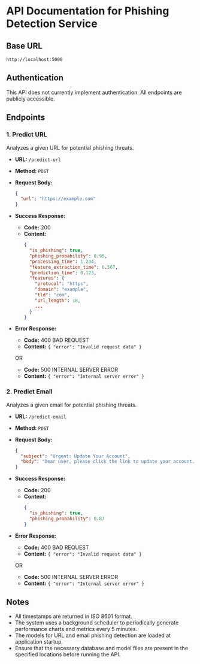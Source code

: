 # API Documentation for Phishing Detection Service

## Base URL

`http://localhost:5000`

## Authentication

This API does not currently implement authentication. All endpoints are publicly accessible.

## Endpoints

### 1. Predict URL

Analyzes a given URL for potential phishing threats.

- **URL:** `/predict-url`
- **Method:** `POST`
- **Request Body:**
  ```json
  {
    "url": "https://example.com"
  }
  ```
- **Success Response:**
  - **Code:** 200
  - **Content:**
    ```json
    {
      "is_phishing": true,
      "phishing_probability": 0.95,
      "processing_time": 1.234,
      "feature_extraction_time": 0.567,
      "prediction_time": 0.123,
      "features": {
        "protocol": "https",
        "domain": "example",
        "tld": "com",
        "url_length": 18,
        ...
      }
    }
    ```
- **Error Response:**

  - **Code:** 400 BAD REQUEST
  - **Content:** `{ "error": "Invalid request data" }`

  OR

  - **Code:** 500 INTERNAL SERVER ERROR
  - **Content:** `{ "error": "Internal server error" }`

### 2. Predict Email

Analyzes a given email for potential phishing threats.

- **URL:** `/predict-email`
- **Method:** `POST`
- **Request Body:**
  ```json
  {
    "subject": "Urgent: Update Your Account",
    "body": "Dear user, please click the link to update your account..."
  }
  ```
- **Success Response:**
  - **Code:** 200
  - **Content:**
    ```json
    {
      "is_phishing": true,
      "phishing_probability": 0.87
    }
    ```
- **Error Response:**

  - **Code:** 400 BAD REQUEST
  - **Content:** `{ "error": "Invalid request data" }`

  OR

  - **Code:** 500 INTERNAL SERVER ERROR
  - **Content:** `{ "error": "Internal server error" }`

## Notes

- All timestamps are returned in ISO 8601 format.
- The system uses a background scheduler to periodically generate performance charts and metrics every 5 minutes.
- The models for URL and email phishing detection are loaded at application startup.
- Ensure that the necessary database and model files are present in the specified locations before running the API.
